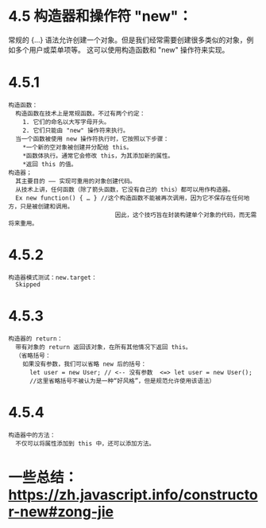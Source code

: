 # 4.5 构造器和操作符 "new"：
  常规的 {...} 语法允许创建一个对象。但是我们经常需要创建很多类似的对象，例如多个用户或菜单项等。
    这可以使用构造函数和 "new" 操作符来实现。
  # 4.5.1
    构造函数：
      构造函数在技术上是常规函数。不过有两个约定：
        1. 它们的命名以大写字母开头。
        2. 它们只能由 "new" 操作符来执行。
      当一个函数被使用 new 操作符执行时，它按照以下步骤：
        *一个新的空对象被创建并分配给 this。
        *函数体执行。通常它会修改 this，为其添加新的属性。
        *返回 this 的值。
    构造器；
      其主要目的 —— 实现可重用的对象创建代码。
      从技术上讲，任何函数（除了箭头函数，它没有自己的 this）都可以用作构造器。
      Ex new function() { … } //这个构造函数不能被再次调用，因为它不保存在任何地方，只是被创建和调用。
                                  因此，这个技巧旨在封装构建单个对象的代码，而无需将来重用。
  # 4.5.2
    构造器模式测试：new.target：
      Skipped
  # 4.5.3
    构造器的 return：
      带有对象的 return 返回该对象，在所有其他情况下返回 this。
      （省略括号：
        如果没有参数，我们可以省略 new 后的括号：
          let user = new User; // <-- 没有参数  <=> let user = new User();
          //这里省略括号不被认为是一种“好风格”，但是规范允许使用该语法）
  # 4.5.4
    构造器中的方法：
      不仅可以将属性添加到 this 中，还可以添加方法。
# 一些总结： https://zh.javascript.info/constructor-new#zong-jie
